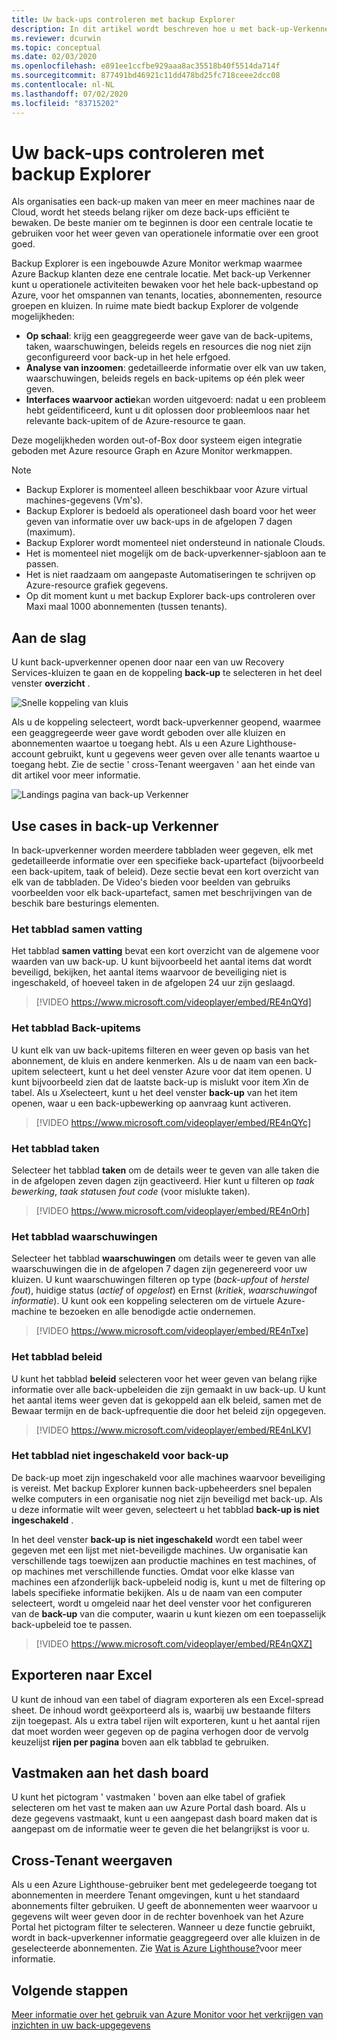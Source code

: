 ```yaml
---
title: Uw back-ups controleren met backup Explorer
description: In dit artikel wordt beschreven hoe u met back-up-Verkenner realtime-bewaking van back-ups in kluizen, abonnementen, regio's en tenants uitvoert.
ms.reviewer: dcurwin
ms.topic: conceptual
ms.date: 02/03/2020
ms.openlocfilehash: e891ee1ccfbe929aaa8ac35518b40f5514da714f
ms.sourcegitcommit: 877491bd46921c11dd478bd25fc718ceee2dcc08
ms.contentlocale: nl-NL
ms.lasthandoff: 07/02/2020
ms.locfileid: "83715202"
---
```

# <a name="monitor-your-backups-with-backup-explorer"></a>Uw back-ups controleren met backup Explorer

Als organisaties een back-up maken van meer en meer machines naar de Cloud, wordt het steeds belang rijker om deze back-ups efficiënt te bewaken. De beste manier om te beginnen is door een centrale locatie te gebruiken voor het weer geven van operationele informatie over een groot goed.

Backup Explorer is een ingebouwde Azure Monitor werkmap waarmee Azure Backup klanten deze ene centrale locatie. Met back-up Verkenner kunt u operationele activiteiten bewaken voor het hele back-upbestand op Azure, voor het omspannen van tenants, locaties, abonnementen, resource groepen en kluizen. In ruime mate biedt backup Explorer de volgende mogelijkheden:

* **Op schaal**: krijg een geaggregeerde weer gave van de back-upitems, taken, waarschuwingen, beleids regels en resources die nog niet zijn geconfigureerd voor back-up in het hele erfgoed.
* **Analyse van inzoomen**: gedetailleerde informatie over elk van uw taken, waarschuwingen, beleids regels en back-upitems op één plek weer geven.
* **Interfaces waarvoor actie**kan worden uitgevoerd: nadat u een probleem hebt geïdentificeerd, kunt u dit oplossen door probleemloos naar het relevante back-upitem of de Azure-resource te gaan.

Deze mogelijkheden worden out-of-Box door systeem eigen integratie geboden met Azure resource Graph en Azure Monitor werkmappen.

> [!NOTE]
>
> * Backup Explorer is momenteel alleen beschikbaar voor Azure virtual machines-gegevens (Vm's).
> * Backup Explorer is bedoeld als operationeel dash board voor het weer geven van informatie over uw back-ups in de afgelopen 7 dagen (maximum).
> * Backup Explorer wordt momenteel niet ondersteund in nationale Clouds.
> * Het is momenteel niet mogelijk om de back-upverkenner-sjabloon aan te passen.
> * Het is niet raadzaam om aangepaste Automatiseringen te schrijven op Azure-resource grafiek gegevens.
> * Op dit moment kunt u met backup Explorer back-ups controleren over Maxi maal 1000 abonnementen (tussen tenants).

## <a name="get-started"></a>Aan de slag

U kunt back-upverkenner openen door naar een van uw Recovery Services-kluizen te gaan en de koppeling **back-up** te selecteren in het deel venster **overzicht** .

![Snelle koppeling van kluis](media/backup-azure-monitor-with-backup-explorer/vault-quick-link.png)

Als u de koppeling selecteert, wordt back-upverkenner geopend, waarmee een geaggregeerde weer gave wordt geboden over alle kluizen en abonnementen waartoe u toegang hebt. Als u een Azure Lighthouse-account gebruikt, kunt u gegevens weer geven over alle tenants waartoe u toegang hebt. Zie de sectie ' cross-Tenant weergaven ' aan het einde van dit artikel voor meer informatie.

![Landings pagina van back-up Verkenner](media/backup-azure-monitor-with-backup-explorer/explorer-landing-page.png)

## <a name="backup-explorer-use-cases"></a>Use cases in back-up Verkenner

In back-upverkenner worden meerdere tabbladen weer gegeven, elk met gedetailleerde informatie over een specifieke back-upartefact (bijvoorbeeld een back-upitem, taak of beleid). Deze sectie bevat een kort overzicht van elk van de tabbladen. De Video's bieden voor beelden van gebruiks voorbeelden voor elk back-upartefact, samen met beschrijvingen van de beschik bare besturings elementen.

### <a name="the-summary-tab"></a>Het tabblad samen vatting

Het tabblad **samen vatting** bevat een kort overzicht van de algemene voor waarden van uw back-up. U kunt bijvoorbeeld het aantal items dat wordt beveiligd, bekijken, het aantal items waarvoor de beveiliging niet is ingeschakeld, of hoeveel taken in de afgelopen 24 uur zijn geslaagd.

> [!VIDEO https://www.microsoft.com/videoplayer/embed/RE4nQYd]

### <a name="the-backup-items-tab"></a>Het tabblad Back-upitems

U kunt elk van uw back-upitems filteren en weer geven op basis van het abonnement, de kluis en andere kenmerken. Als u de naam van een back-upitem selecteert, kunt u het deel venster Azure voor dat item openen. U kunt bijvoorbeeld zien dat de laatste back-up is mislukt voor item *X*in de tabel. Als u *X*selecteert, kunt u het deel venster **back-up** van het item openen, waar u een back-upbewerking op aanvraag kunt activeren.

> [!VIDEO https://www.microsoft.com/videoplayer/embed/RE4nQYc]

### <a name="the-jobs-tab"></a>Het tabblad taken

Selecteer het tabblad **taken** om de details weer te geven van alle taken die in de afgelopen zeven dagen zijn geactiveerd. Hier kunt u filteren op *taak bewerking*, *taak status*en *fout code* (voor mislukte taken).

> [!VIDEO https://www.microsoft.com/videoplayer/embed/RE4nOrh]

### <a name="the-alerts-tab"></a>Het tabblad waarschuwingen

Selecteer het tabblad **waarschuwingen** om details weer te geven van alle waarschuwingen die in de afgelopen 7 dagen zijn gegenereerd voor uw kluizen. U kunt waarschuwingen filteren op type (*back-upfout* of *herstel fout*), huidige status (*actief* of *opgelost*) en Ernst (*kritiek*, *waarschuwing*of *informatie*). U kunt ook een koppeling selecteren om de virtuele Azure-machine te bezoeken en alle benodigde actie ondernemen.

> [!VIDEO https://www.microsoft.com/videoplayer/embed/RE4nTxe]

### <a name="the-policies-tab"></a>Het tabblad beleid

U kunt het tabblad **beleid** selecteren voor het weer geven van belang rijke informatie over alle back-upbeleiden die zijn gemaakt in uw back-up. U kunt het aantal items weer geven dat is gekoppeld aan elk beleid, samen met de Bewaar termijn en de back-upfrequentie die door het beleid zijn opgegeven.

> [!VIDEO https://www.microsoft.com/videoplayer/embed/RE4nLKV]

### <a name="the-backup-not-enabled-tab"></a>Het tabblad niet ingeschakeld voor back-up

De back-up moet zijn ingeschakeld voor alle machines waarvoor beveiliging is vereist. Met backup Explorer kunnen back-upbeheerders snel bepalen welke computers in een organisatie nog niet zijn beveiligd met back-up. Als u deze informatie wilt weer geven, selecteert u het tabblad **back-up is niet ingeschakeld** .

In het deel venster **back-up is niet ingeschakeld** wordt een tabel weer gegeven met een lijst met niet-beveiligde machines. Uw organisatie kan verschillende tags toewijzen aan productie machines en test machines, of op machines met verschillende functies. Omdat voor elke klasse van machines een afzonderlijk back-upbeleid nodig is, kunt u met de filtering op labels specifieke informatie bekijken. Als u de naam van een computer selecteert, wordt u omgeleid naar het deel venster voor het configureren van de **back-up** van die computer, waarin u kunt kiezen om een toepasselijk back-upbeleid toe te passen.

> [!VIDEO https://www.microsoft.com/videoplayer/embed/RE4nQXZ]

## <a name="export-to-excel"></a>Exporteren naar Excel

U kunt de inhoud van een tabel of diagram exporteren als een Excel-spread sheet. De inhoud wordt geëxporteerd als is, waarbij uw bestaande filters zijn toegepast. Als u extra tabel rijen wilt exporteren, kunt u het aantal rijen dat moet worden weer gegeven op de pagina verhogen door de vervolg keuzelijst **rijen per pagina** boven aan elk tabblad te gebruiken.

## <a name="pin-to-the-dashboard"></a>Vastmaken aan het dash board

U kunt het pictogram ' vastmaken ' boven aan elke tabel of grafiek selecteren om het vast te maken aan uw Azure Portal dash board. Als u deze gegevens vastmaakt, kunt u een aangepast dash board maken dat is aangepast om de informatie weer te geven die het belangrijkst is voor u.

## <a name="cross-tenant-views"></a>Cross-Tenant weergaven

Als u een Azure Lighthouse-gebruiker bent met gedelegeerde toegang tot abonnementen in meerdere Tenant omgevingen, kunt u het standaard abonnements filter gebruiken. U geeft de abonnementen weer waarvoor u gegevens wilt weer geven door in de rechter bovenhoek van het Azure Portal het pictogram filter te selecteren. Wanneer u deze functie gebruikt, wordt in back-upverkenner informatie geaggregeerd over alle kluizen in de geselecteerde abonnementen. Zie [Wat is Azure Lighthouse?](https://docs.microsoft.com/azure/lighthouse/overview)voor meer informatie.

## <a name="next-steps"></a>Volgende stappen

[Meer informatie over het gebruik van Azure Monitor voor het verkrijgen van inzichten in uw back-upgegevens](https://docs.microsoft.com/azure/backup/backup-azure-monitoring-use-azuremonitor)
